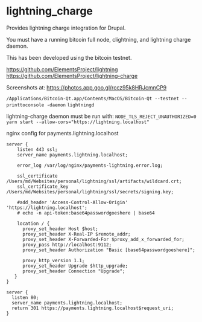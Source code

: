 # lightning_charge
Provides lightning charge integration for Drupal.

You must have a running bitcoin full node, clightning, and lightning charge daemon.

This has been developed using the bitcoin testnet.

https://github.com/ElementsProject/lightning
https://github.com/ElementsProject/lightning-charge

Screenshots at: https://photos.app.goo.gl/rccz95k8HRJcmnCP9

`/Applications/Bitcoin-Qt.app/Contents/MacOS/Bitcoin-Qt --testnet --printtoconsole -daemon`
`lightningd`

lightning-charge daemon must be run with:
`NODE_TLS_REJECT_UNAUTHORIZED=0 yarn start --allow-cors="https://lightning.localhost"`

nginx config for payments.lightning.localhost

```
server {
    listen 443 ssl;
    server_name payments.lightning.localhost;

    error_log /var/log/nginx/payments-lightning.error.log;

    ssl_certificate /Users/md/Websites/personal/lightning/ssl/artifacts/wildcard.crt;
    ssl_certificate_key /Users/md/Websites/personal/lightning/ssl/secrets/signing.key;

    #add_header 'Access-Control-Allow-Origin' 'https://lightning.localhost';
    # echo -n api-token:base64passwordgoeshere | base64

    location / {
      proxy_set_header Host $host;
      proxy_set_header X-Real-IP $remote_addr;
      proxy_set_header X-Forwarded-For $proxy_add_x_forwarded_for;
      proxy_pass http://localhost:9112;
      proxy_set_header Authorization "Basic [base64passwordgoeshere]";

      proxy_http_version 1.1;
      proxy_set_header Upgrade $http_upgrade;
      proxy_set_header Connection "Upgrade";
   }
}

server {
  listen 80;
  server_name payments.lightning.localhost;
  return 301 https://payments.lightning.localhost$request_uri;
}
```

